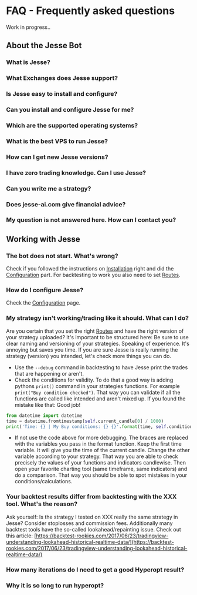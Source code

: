 


# FAQ - Frequently asked questions 
Work in progress..

## About the Jesse Bot

### What is Jesse?
### What Exchanges does Jesse support?
### Is Jesse easy to install and configure?
### Can you install and configure Jesse for me?
### Which are the supported operating systems?
### What is the best VPS to run Jesse?
### How can I get new Jesse versions?
### I have zero trading knowledge. Can I use Jesse?
### Can you write me a strategy?
### Does jesse-ai.com give financial advice?
### My question is not answered here. How can I contact you?
<!---### When does Jesse buy and sell?
### What is the maximum number of pairs is Jesse able to handle at the same time?
### How customizable is Jesse?
### What payment methods does jesse-ai.com accept?
### How do I activate my Jesse license?
### How long does it take to activate my license?
### What is the difference between Jesse Starter and Jesse Standard?
### Is it posible to upgrade from Jesse Starter to higher versions?
### Do I need to keep my computer turned on 24/7 in order to run Jesse successfully?
### Do I get support after the purchase?
### How many instances of Jesse can I have running?
### Where do I get strategies? Can I buy strategies?
### What is the refund policy?-->
## Working with Jesse
### The bot does not start. What's wrong?
Check if you followed the instructions on [Installation](/docs/installation) right and did the [Configuration](/docs/configuration) part. For backtesting to work you also need to set [Routes](/docs/routes).
###  How do I configure Jesse?
Check the [Configuration](/docs/configuration) page.

<!---### I have waited 10 minutes, why hasn't the bot made any trades yet?!
Thats entirly depending on your strategy and chosen timeframe. One reason could be, that the conditions on which your strategy would place a buy or sell order aren't met. Another reason could be that the current candle in your chosen timeframe didn't close yet. Jesse only trades after the candle has closed.
### I have made 20 trades already, why is my total profit negative?!
There could be multiple reasons:
 - Your strategy isn't profitable. Be sure to always backtest your strategy.
 - You did a backtest, but it's still not making profits. Your strategy could be only working in certain market conditions (for example trending - not trending). Be sure to make extensive backtests, especially in different periods of time with different market conditions (bullish, bearish, flat, big market crashes). 
 - You did extensive backtests and it is still not profitable in current market conditions? That can happen too. Backtesting only checks historical data. The market could change in such a way, that "old rules" won't work anymore. Time to be creative.
 - Good backtest results on one coin pair don't mean the results will be good on other pairs too. Time for more backtesting!-->

### My strategy isn't working/trading like it should. What can I do?
Are you certain that you set the right [Routes](/docs/routes) and have the right version of your strategy uploaded? It's important to be structured here: Be sure to use clear naming and versioning of your strategies. Speaking of experience. It's annoying but saves you time. If you are sure Jesse is really running the strategy (version) you intended, let's check more things you can do.
 - Use the `--debug` command in backtesting to have Jesse print the trades that are happening or aren't. 
 - Check the conditions for validity. To do that a good way is adding pythons `print()` command in your strategies functions. For example  `print("Buy condition checked")`. That way you can validate if all the functions are called like intended and aren't mixed up. If you found the mistake like that: Good job! 
```python
from datetime import datetime
time = datetime.fromtimestamp(self.current_candle[0] / 1000)
print('Time: {} | My Buy conditions: {} {}'.format(time, self.condition1, self.condition2))
```
 - If not use the code above for more debugging. The braces are replaced with the variables you pass in the format function. Keep the first time variable. It will give you the time of the current candle. Change the other variable according to your strategy. That way you are able to check precisely the values of your functions and indicators candlewise. Then open your favorite charting tool (same timeframe, same indicators) and do a comparison. That way you should be able to spot mistakes in your conditions/calculations.

### Your backtest results differ from backtesting with the XXX tool. What's the reason?
Ask yourself: Is the strategy I tested on XXX really the same strategy in Jesse? Consider stoplosses and commission fees. 
Additionally many backtest tools have the so-called lookahead/repainting issue. Check out this article: [https://backtest-rookies.com/2017/06/23/tradingview-understanding-lookahead-historical-realtime-data/](https://backtest-rookies.com/2017/06/23/tradingview-understanding-lookahead-historical-realtime-data/)
<!---### I’d like to change the trading amount. Can I just stop the bot and then change the config and run it again?
Not quite. If you stop the bot, you also need to close all currently open orders. Don't forget the stoploss orders.-->
### How many iterations do I need to get a good Hyperopt result?

### Why it is so long to run hyperopt?
